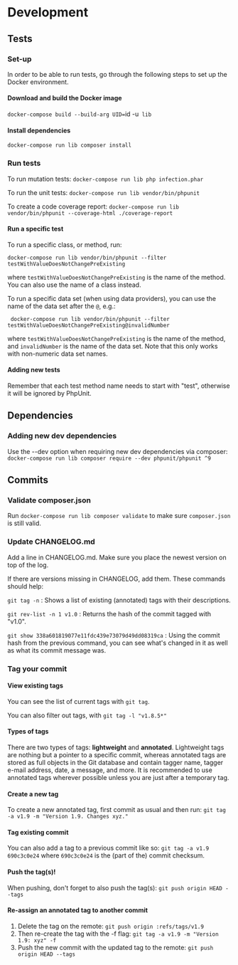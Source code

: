 # Development

## Tests


### Set-up
In order to be able to run tests, go through the following steps to set up the Docker environment.


#### Download and build the Docker image
`docker-compose build --build-arg UID=`id -u` lib`


#### Install dependencies

`docker-compose run lib composer install`


### Run tests

To run mutation tests:
`docker-compose run lib php infection.phar`

To run the unit tests:
`docker-compose run lib vendor/bin/phpunit`

To create a code coverage report:
`docker-compose run lib vendor/bin/phpunit --coverage-html ./coverage-report`


#### Run a specific test

To run a specific class, or method, run:

`docker-compose run lib vendor/bin/phpunit --filter testWithValueDoesNotChangePreExisting`

where `testWithValueDoesNotChangePreExisting` is the name of the method. You can also use the name of a class instead.

To run a specific data set (when using data providers), you can use the name of the data set after the `@`, e.g.:

` docker-compose run lib vendor/bin/phpunit --filter testWithValueDoesNotChangePreExisting@invalidNumber`

where `testWithValueDoesNotChangePreExisting` is the name of the method, and `invalidNumber` is the name of the data set. Note that this only works with non-numeric data set names.


#### Adding new tests

Remember that each test method name needs to start with "test", otherwise it will be ignored by PhpUnit.


## Dependencies

### Adding new dev dependencies

Use the --dev option when requiring new dev dependencies via composer:
`docker-compose run lib composer require --dev phpunit/phpunit ^9`


## Commits

### Validate composer.json

Run `docker-compose run lib composer validate` to make sure `composer.json` is still valid.


### Update CHANGELOG.md

Add a line in CHANGELOG.md. Make sure you place the newest version on top of the log.

If there are versions missing in CHANGELOG, add them. These commands should help:

`git tag -n`
: Shows a list of existing (annotated) tags with their descriptions.

`git rev-list -n 1 v1.0`
: Returns the hash of the commit tagged with "v1.0".

`git show 338a601819077e11fdc439e73079d49dd08319ca`
: Using the commit hash from the previous command, you can see what's changed in it as well as what its commit message was.


### Tag your commit

#### View existing tags
You can see the list of current tags with `git tag`.

You can also filter out tags, with `git tag -l "v1.8.5*"`


#### Types of tags
There are two types of tags: **lightweight** and **annotated**.
Lightweight tags are nothing but a pointer to a specific commit, whereas annotated tags are stored as full objects in the Git database and contain tagger name, tagger e-mail address, date, a message, and more.
It is recommended to use annotated tags wherever possible unless you are just after a temporary tag.


#### Create a new tag
To create a new annotated tag, first commit as usual and then run:
`git tag -a v1.9 -m "Version 1.9. Changes xyz."`


#### Tag existing commit
You can also add a tag to a previous commit like so: `git tag -a v1.9 690c3c0e24` where `690c3c0e24` is the (part of the) commit checksum.


#### Push the tag(s)!
When pushing, don't forget to also push the tag(s):
`git push origin HEAD --tags`


#### Re-assign an annotated tag to another commit

1. Delete the tag on the remote: `git push origin :refs/tags/v1.9`
2. Then re-create the tag with the -f flag: `git tag -a v1.9 -m "Version 1.9: xyz" -f`
3. Push the new commit with the updated tag to the remote: `git push origin HEAD --tags`